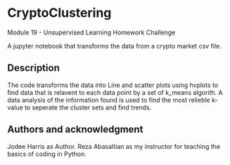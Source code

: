 # CryptoClustering
 Module 19 - Unsupervised Learning Homework Challenge

A jupyter notebook that transforms the data from a crypto market csv file.

## Description
The code transforms the data into Line and scatter plots using hvplots to find data that is relavent to each data point by a set of k_means algorith. A data analysis of the information found is used to find the most relieble k-value to seperate the cluster sets and find trends.

## Authors and acknowledgment
Jodee Harris as Author.
Reza  Abasaltian as my instructor for teaching the basics of coding in Python.
